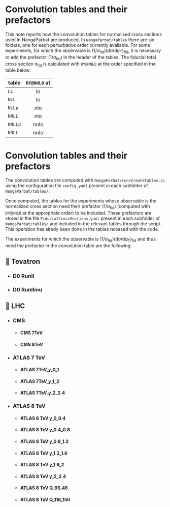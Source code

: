 # Convolution tables and their prefactors

This note reports how the convolution tables for normalised cross sections used in NangaParbat are produced. In ``NangaParbat/tables`` there are six folders, one for each perturbative order currently available. For some experiments, for which the observable is (1/σ<sub>fid</sub>)(dσ/d*q*<sub>T</sub>)<sub>fid</sub>,
it is necessary to add the prefactor (1/σ<sub>fid</sub>) in the header of the tables. The fiducial total cross section σ<sub>fid</sub> is calculated with ``DY@NNLO`` at the order specified in the table below:

| table | ``DY@NNLO`` at |
| --- | :---: |
| ``LL``   |  lo  |
| ``NLL``   |  lo  |
| ``NLLp``  |  nlo |
| ``NNLL``  |  nlo |
| ``NNLLp`` |  nnlo |
| ``N3LL``  |  nnlo|

# Convolution tables and their prefactors

The convolution tables are computed with ``NangaParbat/run/CreateTables.cc`` using the configuration file ``config.yaml`` present in each subfolder of ``NangaParbat/tables/``.

Once computed, the tables for the experiments whose observable is the normalized cross section need their prefactor (1/σ<sub>fid</sub>) (computed with ``DY@NNLO`` at the appropriate order) to be included. These prefactors are stored in the file ``FiducialCrossSections.yaml`` present in each subfolder of ``NangaParbat/tables/`` and included in the relevant tables through the script. This operation has alredy been done in the tables released with the code.

The experiments for which the observable is (1/σ<sub>fid</sub>)(dσ/d*q*<sub>T</sub>)<sub>fid</sub>
and thus need the prefactor in the convolution table are the following.

## :lemon: Tevatron
- ### D0 RunII
- ### D0 RunIImu

## :hibiscus: LHC
- ### CMS
  - #### CMS 7TeV
  - #### CMS 8TeV

- ### ATLAS 7 TeV
  - #### ATLAS 7TeV_y_0_1
  - #### ATLAS 7TeV_y_1_2
  - #### ATLAS 7TeV_y_2_2.4

- ### ATLAS 8 TeV
  - #### ATLAS 8 TeV y_0_0.4
  - #### ATLAS 8 TeV y_0.4_0.8
  - #### ATLAS 8 TeV y_0.8_1.2
  - #### ATLAS 8 TeV y_1.2_1.6
  - #### ATLAS 8 TeV y_1.6_2
  - #### ATLAS 8 TeV y_2_2.4
  - #### ATLAS 8 TeV Q_66_46
  - #### ATLAS 8 TeV Q_116_150
